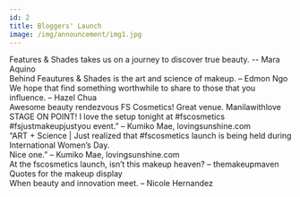 ```yaml
---
id: 2
title: Bloggers' Launch
image: /img/announcement/img1.jpg
---
```


Features & Shades takes us on a journey to discover true beauty.    -- Mara Aquino
<br/>
Behind Feautures & Shades is the art and science of makeup.   – Edmon Ngo
<br/>
We hope that find something worthwhile to share to those that you influence.   – Hazel Chua
<br/>
Awesome beauty rendezvous FS Cosmetics! Great venue.  Manilawithlove
<br/>
STAGE ON POINT! I love the setup tonight at #fscosmetics #fsjustmakeupjustyou event.” – Kumiko Mae, lovingsunshine.com
<br/>
“ART + Science | Just realized that #fscosmetics launch is being held during International Women’s Day.
<br/>
Nice one.” – Kumiko Mae, lovingsunshine.com
<br/>
At the fscosmetics launch, isn’t this makeup heaven? – themakeupmaven
<br/>
Quotes for the makeup display
<br/>
When beauty and innovation meet.  – Nicole Hernandez